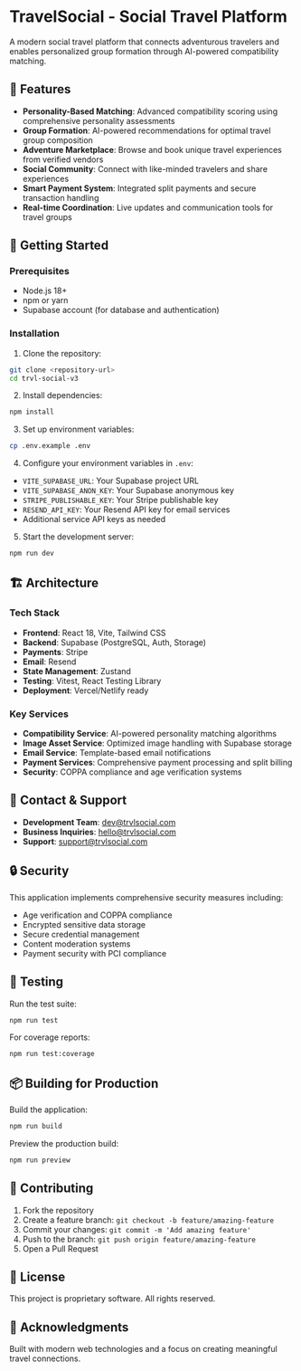 # TravelSocial - Social Travel Platform

A modern social travel platform that connects adventurous travelers and enables personalized group formation through AI-powered compatibility matching.

## 🌟 Features

- **Personality-Based Matching**: Advanced compatibility scoring using comprehensive personality assessments
- **Group Formation**: AI-powered recommendations for optimal travel group composition
- **Adventure Marketplace**: Browse and book unique travel experiences from verified vendors
- **Social Community**: Connect with like-minded travelers and share experiences
- **Smart Payment System**: Integrated split payments and secure transaction handling
- **Real-time Coordination**: Live updates and communication tools for travel groups

## 🚀 Getting Started

### Prerequisites

- Node.js 18+
- npm or yarn
- Supabase account (for database and authentication)

### Installation

1. Clone the repository:
```bash
git clone <repository-url>
cd trvl-social-v3
```

2. Install dependencies:
```bash
npm install
```

3. Set up environment variables:
```bash
cp .env.example .env
```

4. Configure your environment variables in `.env`:
- `VITE_SUPABASE_URL`: Your Supabase project URL
- `VITE_SUPABASE_ANON_KEY`: Your Supabase anonymous key
- `STRIPE_PUBLISHABLE_KEY`: Your Stripe publishable key
- `RESEND_API_KEY`: Your Resend API key for email services
- Additional service API keys as needed

5. Start the development server:
```bash
npm run dev
```

## 🏗️ Architecture

### Tech Stack

- **Frontend**: React 18, Vite, Tailwind CSS
- **Backend**: Supabase (PostgreSQL, Auth, Storage)
- **Payments**: Stripe
- **Email**: Resend
- **State Management**: Zustand
- **Testing**: Vitest, React Testing Library
- **Deployment**: Vercel/Netlify ready

### Key Services

- **Compatibility Service**: AI-powered personality matching algorithms
- **Image Asset Service**: Optimized image handling with Supabase storage
- **Email Service**: Template-based email notifications
- **Payment Services**: Comprehensive payment processing and split billing
- **Security**: COPPA compliance and age verification systems

## 📧 Contact & Support

- **Development Team**: dev@trvlsocial.com
- **Business Inquiries**: hello@trvlsocial.com
- **Support**: support@trvlsocial.com

## 🔒 Security

This application implements comprehensive security measures including:
- Age verification and COPPA compliance
- Encrypted sensitive data storage
- Secure credential management
- Content moderation systems
- Payment security with PCI compliance

## 🧪 Testing

Run the test suite:
```bash
npm run test
```

For coverage reports:
```bash
npm run test:coverage
```

## 📦 Building for Production

Build the application:
```bash
npm run build
```

Preview the production build:
```bash
npm run preview
```

## 🤝 Contributing

1. Fork the repository
2. Create a feature branch: `git checkout -b feature/amazing-feature`
3. Commit your changes: `git commit -m 'Add amazing feature'`
4. Push to the branch: `git push origin feature/amazing-feature`
5. Open a Pull Request

## 📄 License

This project is proprietary software. All rights reserved.

## 🙏 Acknowledgments

Built with modern web technologies and a focus on creating meaningful travel connections.